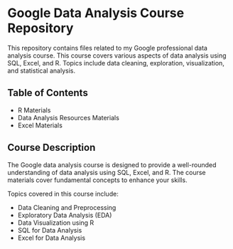 # Google Data Analysis Course Repository

This repository contains files related to my Google professional data analysis course. This course covers various aspects of data analysis using SQL, Excel, and R. Topics include data cleaning, exploration, visualization, and statistical analysis.

## Table of Contents

- R Materials
- Data Analysis Resources Materials
- Excel Materials


## Course Description

The Google data analysis course is designed to provide a well-rounded understanding of data analysis using SQL, Excel, and R. The course materials cover fundamental concepts to enhance your skills.

Topics covered in this course include:

- Data Cleaning and Preprocessing
- Exploratory Data Analysis (EDA)
- Data Visualization using R
- SQL for Data Analysis
- Excel for Data Analysis
